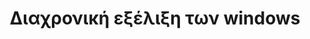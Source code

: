 ---
layout: timeline
title: Διαχρονική εξέλιξη των windows
image_url: /images/windows-vista.png
caption: Οι περισσότεροι χρήστες ηλεκτρονικού υπολογιστή χρησιμοποιούν μια έκδοση των λογισμικών Windows της Microsoft.
slides:
  - windows95
  - windows-98
  - windows-vista
  - windows_7
  - windows10
---